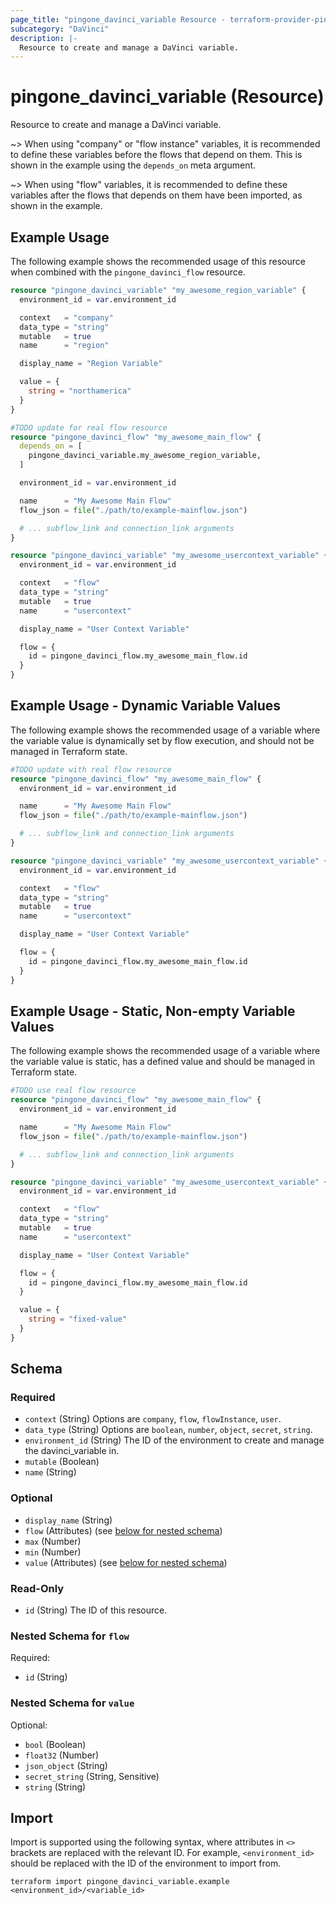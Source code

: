 ```yaml
---
page_title: "pingone_davinci_variable Resource - terraform-provider-pingone"
subcategory: "DaVinci"
description: |-
  Resource to create and manage a DaVinci variable.
---
```


# pingone_davinci_variable (Resource)

Resource to create and manage a DaVinci variable.

~> When using "company" or "flow instance" variables, it is recommended to define these variables before the flows that depend on them. This is shown in the example using the `depends_on` meta argument.

~> When using "flow" variables, it is recommended to define these variables after the flows that depends on them have been imported, as shown in the example.

## Example Usage

The following example shows the recommended usage of this resource when combined with the `pingone_davinci_flow` resource.

```terraform
resource "pingone_davinci_variable" "my_awesome_region_variable" {
  environment_id = var.environment_id

  context   = "company"
  data_type = "string"
  mutable   = true
  name      = "region"

  display_name = "Region Variable"

  value = {
    string = "northamerica"
  }
}

#TODO update for real flow resource
resource "pingone_davinci_flow" "my_awesome_main_flow" {
  depends_on = [
    pingone_davinci_variable.my_awesome_region_variable,
  ]

  environment_id = var.environment_id

  name      = "My Awesome Main Flow"
  flow_json = file("./path/to/example-mainflow.json")

  # ... subflow_link and connection_link arguments
}

resource "pingone_davinci_variable" "my_awesome_usercontext_variable" {
  environment_id = var.environment_id

  context   = "flow"
  data_type = "string"
  mutable   = true
  name      = "usercontext"

  display_name = "User Context Variable"

  flow = {
    id = pingone_davinci_flow.my_awesome_main_flow.id
  }
}
```

## Example Usage - Dynamic Variable Values

The following example shows the recommended usage of a variable where the variable value is dynamically set by flow execution, and should not be managed in Terraform state.

```terraform
#TODO update with real flow resource
resource "pingone_davinci_flow" "my_awesome_main_flow" {
  environment_id = var.environment_id

  name      = "My Awesome Main Flow"
  flow_json = file("./path/to/example-mainflow.json")

  # ... subflow_link and connection_link arguments
}

resource "pingone_davinci_variable" "my_awesome_usercontext_variable" {
  environment_id = var.environment_id

  context   = "flow"
  data_type = "string"
  mutable   = true
  name      = "usercontext"

  display_name = "User Context Variable"

  flow = {
    id = pingone_davinci_flow.my_awesome_main_flow.id
  }
}
```

## Example Usage - Static, Non-empty Variable Values

The following example shows the recommended usage of a variable where the variable value is static, has a defined value and should be managed in Terraform state.

```terraform
#TODO use real flow resource
resource "pingone_davinci_flow" "my_awesome_main_flow" {
  environment_id = var.environment_id

  name      = "My Awesome Main Flow"
  flow_json = file("./path/to/example-mainflow.json")

  # ... subflow_link and connection_link arguments
}

resource "pingone_davinci_variable" "my_awesome_usercontext_variable" {
  environment_id = var.environment_id

  context   = "flow"
  data_type = "string"
  mutable   = true
  name      = "usercontext"

  display_name = "User Context Variable"

  flow = {
    id = pingone_davinci_flow.my_awesome_main_flow.id
  }

  value = {
    string = "fixed-value"
  }
}
```

<!-- schema generated by tfplugindocs -->
## Schema

### Required

- `context` (String) Options are `company`, `flow`, `flowInstance`, `user`.
- `data_type` (String) Options are `boolean`, `number`, `object`, `secret`, `string`.
- `environment_id` (String) The ID of the environment to create and manage the davinci_variable in.
- `mutable` (Boolean)
- `name` (String)

### Optional

- `display_name` (String)
- `flow` (Attributes) (see [below for nested schema](#nestedatt--flow))
- `max` (Number)
- `min` (Number)
- `value` (Attributes) (see [below for nested schema](#nestedatt--value))

### Read-Only

- `id` (String) The ID of this resource.

<a id="nestedatt--flow"></a>
### Nested Schema for `flow`

Required:

- `id` (String)


<a id="nestedatt--value"></a>
### Nested Schema for `value`

Optional:

- `bool` (Boolean)
- `float32` (Number)
- `json_object` (String)
- `secret_string` (String, Sensitive)
- `string` (String)

## Import

Import is supported using the following syntax, where attributes in `<>` brackets are replaced with the relevant ID.  For example, `<environment_id>` should be replaced with the ID of the environment to import from.

```shell
terraform import pingone_davinci_variable.example <environment_id>/<variable_id>
```